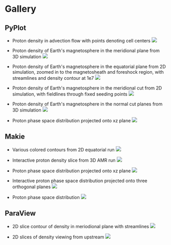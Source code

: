 
# Gallery

## PyPlot

* Proton density in advection flow with points denoting cell centers
![](figures/mesh.png)

* Proton density of Earth's magnetosphere in the meridional plane from 3D simulation
![](figures/magnetosphere_earth_proton_density_ycut.png)

* Proton density of Earth's magnetosphere in the equatorial plane from 2D simulation, zoomed in to the magnetosheath and foreshock region, with streamlines and density contour at 1e7
![](figures/magnetosphere_earth_proton_density_2D.png)

* Proton density of Earth's magnetosphere in the meridional cut from 2D simulation, with fieldlines through fixed seeding points
![](figures/magnetosphere_earth_proton_density_2D_bx_bz.png)

* Proton density of Earth's magnetosphere in the normal cut planes from 3D simulation
![](figures/magnetosphere_earth_proton_density_3cuts.png)

* Proton phase space distribution projected onto xz plane
![](figures/phase_space_distribution.png)

## Makie

* Various colored contours from 2D equatorial run
![](figures/XY_contours_makie.png)

* Interactive proton density slice from 3D AMR run
![](figures/slice_interactive.png)

* Proton phase space distribution projected onto xz plane
![](figures/VDF_slice.png)

* Interactive proton phase space distribution projected onto three orthogonal planes
![](figures/VDF_slices.png)

* Proton phase space distribution
![](figures/VDF_volume.png)

## ParaView

* 2D slice contour of density in meriodional plane with streamlines
![](figures/3D_paraview_slice.png)

* 2D slices of density viewing from upstream
![](figures/3D_paraview_2slices.png)